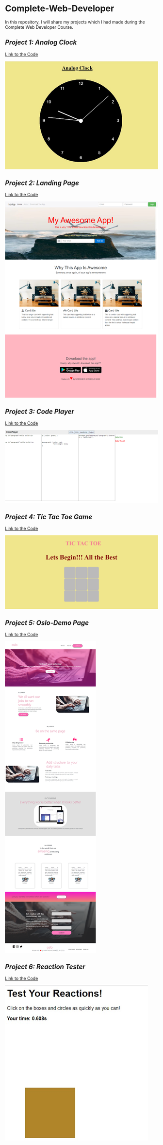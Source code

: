 # Complete-Web-Developer
In this repository, I will share my projects which I had made during the Complete Web Developer Course.

## *Project 1: Analog Clock*
[Link to the Code](https://github.com/ammantasha/Complete-Web-Developer/tree/master/Project-1_AnalogClock)

<img src="https://github.com/ammantasha/Complete-Web-Developer/blob/master/Images/Project-1_Analog%20Clock.jpg">

## *Project 2: Landing Page*
[Link to the Code](https://github.com/ammantasha/Complete-Web-Developer/tree/master/Project-2_LandingPage)

<img src="https://github.com/ammantasha/Complete-Web-Developer/blob/master/Images/Project-2_LandingPage.png" >

## *Project 3: Code Player*
[Link to the Code](https://github.com/ammantasha/Complete-Web-Developer/tree/master/Project-3_CodePlayer)

<img src="https://github.com/ammantasha/Complete-Web-Developer/blob/master/Images/Project-3_CodePlayer.png" >

## *Project 4: Tic Tac Toe Game*
[Link to the Code](https://github.com/ammantasha/Complete-Web-Developer/tree/master/Project-4_Tic-Tac-Toe-Game)

<img src="https://github.com/ammantasha/Complete-Web-Developer/blob/master/Images/Project-4_TicTacToeGame.png" >

## *Project 5: Oslo-Demo Page*
[Link to the Code](https://github.com/ammantasha/Complete-Web-Developer/tree/master/Project-5_Oslo:DemoPage)

<img src="https://github.com/ammantasha/Complete-Web-Developer/blob/master/Images/Project-5_Landing%20Page.png">

## *Project 6: Reaction Tester*
[Link to the Code](https://github.com/ammantasha/Complete-Web-Developer/tree/master/Project-6_ReactionTester)

<img src="https://github.com/ammantasha/Complete-Web-Developer/blob/master/Images/Project-6_ReactionTester.jpg">

